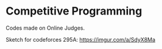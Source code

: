 # Competitive Programming
Codes made on Online Judges.

Sketch for codeforces 295A: https://imgur.com/a/SdyX8Ma
